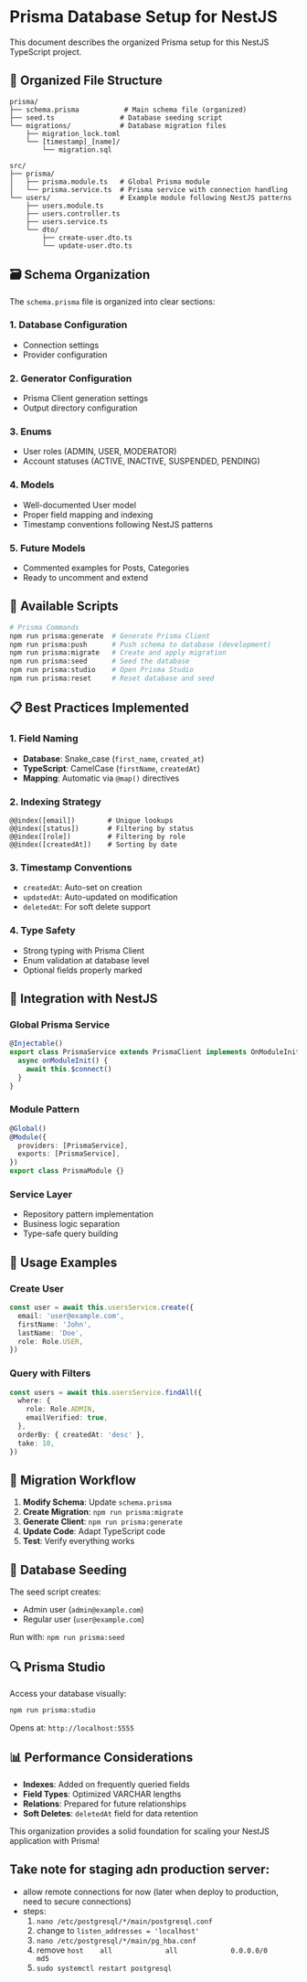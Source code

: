 # Prisma Database Setup for NestJS

This document describes the organized Prisma setup for this NestJS TypeScript project.

## 📁 Organized File Structure

```
prisma/
├── schema.prisma           # Main schema file (organized)
├── seed.ts                # Database seeding script
└── migrations/            # Database migration files
    ├── migration_lock.toml
    └── [timestamp]_[name]/
        └── migration.sql

src/
├── prisma/
│   ├── prisma.module.ts   # Global Prisma module
│   └── prisma.service.ts  # Prisma service with connection handling
└── users/                 # Example module following NestJS patterns
    ├── users.module.ts
    ├── users.controller.ts
    ├── users.service.ts
    └── dto/
        ├── create-user.dto.ts
        └── update-user.dto.ts
```

## 🗃️ Schema Organization

The `schema.prisma` file is organized into clear sections:

### 1. **Database Configuration**
- Connection settings
- Provider configuration

### 2. **Generator Configuration**  
- Prisma Client generation settings
- Output directory configuration

### 3. **Enums**
- User roles (ADMIN, USER, MODERATOR)
- Account statuses (ACTIVE, INACTIVE, SUSPENDED, PENDING)

### 4. **Models**
- Well-documented User model
- Proper field mapping and indexing
- Timestamp conventions following NestJS patterns

### 5. **Future Models**
- Commented examples for Posts, Categories
- Ready to uncomment and extend

## 🚀 Available Scripts

```bash
# Prisma Commands
npm run prisma:generate  # Generate Prisma Client
npm run prisma:push      # Push schema to database (development)
npm run prisma:migrate   # Create and apply migration
npm run prisma:seed      # Seed the database
npm run prisma:studio    # Open Prisma Studio
npm run prisma:reset     # Reset database and seed
```

## 📋 Best Practices Implemented

### **1. Field Naming**
- **Database**: Snake_case (`first_name`, `created_at`)
- **TypeScript**: CamelCase (`firstName`, `createdAt`)  
- **Mapping**: Automatic via `@map()` directives

### **2. Indexing Strategy**
```prisma
@@index([email])        # Unique lookups
@@index([status])       # Filtering by status
@@index([role])         # Filtering by role
@@index([createdAt])    # Sorting by date
```

### **3. Timestamp Conventions**
- `createdAt`: Auto-set on creation
- `updatedAt`: Auto-updated on modification  
- `deletedAt`: For soft delete support

### **4. Type Safety**
- Strong typing with Prisma Client
- Enum validation at database level
- Optional fields properly marked

## 🔧 Integration with NestJS

### **Global Prisma Service**
```typescript
@Injectable()
export class PrismaService extends PrismaClient implements OnModuleInit {
  async onModuleInit() {
    await this.$connect()
  }
}
```

### **Module Pattern**
```typescript
@Global()
@Module({
  providers: [PrismaService],
  exports: [PrismaService],
})
export class PrismaModule {}
```

### **Service Layer**
- Repository pattern implementation
- Business logic separation
- Type-safe query building

## 📝 Usage Examples

### **Create User**
```typescript
const user = await this.usersService.create({
  email: 'user@example.com',
  firstName: 'John',
  lastName: 'Doe',
  role: Role.USER,
})
```

### **Query with Filters**
```typescript
const users = await this.usersService.findAll({
  where: {
    role: Role.ADMIN,
    emailVerified: true,
  },
  orderBy: { createdAt: 'desc' },
  take: 10,
})
```

## 🔄 Migration Workflow

1. **Modify Schema**: Update `schema.prisma`
2. **Create Migration**: `npm run prisma:migrate`
3. **Generate Client**: `npm run prisma:generate`  
4. **Update Code**: Adapt TypeScript code
5. **Test**: Verify everything works

## 🌱 Database Seeding

The seed script creates:
- Admin user (`admin@example.com`)
- Regular user (`user@example.com`)

Run with: `npm run prisma:seed`

## 🔍 Prisma Studio

Access your database visually:
```bash
npm run prisma:studio
```
Opens at: `http://localhost:5555`

## 📊 Performance Considerations

- **Indexes**: Added on frequently queried fields
- **Field Types**: Optimized VARCHAR lengths  
- **Relations**: Prepared for future relationships
- **Soft Deletes**: `deletedAt` field for data retention

This organization provides a solid foundation for scaling your NestJS application with Prisma!

## Take note for staging adn production server:
- allow remote connections for now (later when deploy to production, need to secure connections)
- steps: 
  1. `nano /etc/postgresql/*/main/postgresql.conf`
  2. change to `listen_addresses = 'localhost'`
  3. `nano /etc/postgresql/*/main/pg_hba.conf`
  4. remove `host    all             all             0.0.0.0/0               md5`
  5. `sudo systemctl restart postgresql`
